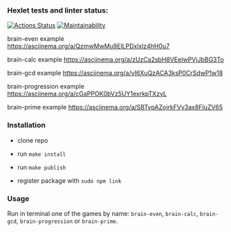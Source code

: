 ### Hexlet tests and linter status:

[![Actions Status](https://github.com/sirflyingv/frontend-project-44/workflows/hexlet-check/badge.svg)](https://github.com/sirflyingv/frontend-project-44/actions)
[![Maintainability](https://api.codeclimate.com/v1/badges/d002cef2674570f34994/maintainability)](https://codeclimate.com/github/sirflyingv/frontend-project-44/maintainability)

brain-even example https://asciinema.org/a/QzmwMwMu9ElLPDxlxlz4hH0u7

brain-calc example https://asciinema.org/a/zUzCa2sbH8VEeIwPVjJbBG3To

brain-gcd example https://asciinema.org/a/vI6XuQzACA3ksP0CrSdwP1w18

brain-progression example https://asciinema.org/a/cGaPPOK0bVz5UY1exrkpTXzyL

brain-prime example https://asciinema.org/a/SBTypAZojrkFVy3ax8FIuZV65

### Installation

- clone repo

- run `make install`

- run `make publish`

- register package with `sudo npm link`

### Usage

Run in terminal one of the games by name: `brain-even`, `brain-calc`, `brain-gcd`, `brain-progression` or `brain-prime`.
